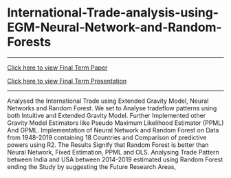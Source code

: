 # International-Trade-analysis-using-EGM-Neural-Network-and-Random-Forests

<hr/>

[Click here to view Final Term Paper](https://atulumak.github.io/-International-Trade-analysis-using-EGM-Neural-Network-and-Random-Forests/Final_Term_Paper_International_Trade_Analysis_EGM_NeuralNetwork_Random_Forest_190202.pdf)


[Click here to view Final Term Presentation](https://atulumak.github.io/-International-Trade-analysis-using-EGM-Neural-Network-and-Random-Forests/Final_Term_Presentation_International_Trade_Analysis_EGM_NeuralNetwork_Random_Forest_190202.pdf)
<hr>

Analysed the International Trade using Extended Gravity Model, Neural Networks and Random Forest. We set to Analyse tradeflow patterns using both Intuitive and Extended Gravity Model. Further Implemented other Gravity Model Estimators like Pseudo Maximum Likelihood Estimator (PPML) And GPML. Implementation of Neural Network and Random Forest on Data from 1948-2019 containing 18 Countries and Comparison of predictive powers using R2. The Results Signify that Random Forest is better than Neural Network, Fixed Estimation, PPML and OLS.  Analysing Trade Pattern between India and USA between 2014-2019 estimated using Random Forest ending the Study by suggesting the Future Research Areas, 
